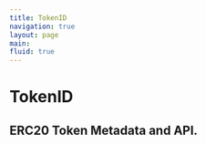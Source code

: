 ```yaml
---
title: TokenID
navigation: true
layout: page
main:
fluid: true
---
```


# TokenID

## ERC20 Token Metadata and API.
